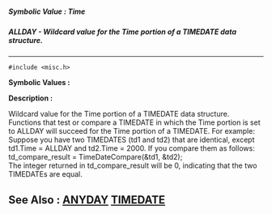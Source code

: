 ##### Symbolic Value : Time
##### ALLDAY - Wildcard value for the Time portion of a TIMEDATE data structure.
---
```
#include <misc.h>
```

**Symbolic Values :**



**Description :**

Wildcard value for the Time portion of a TIMEDATE data structure. Functions that test or compare a TIMEDATE in which the Time portion is set to ALLDAY will succeed for the Time portion of a TIMEDATE. For example: <br>
Suppose you have two TIMEDATES (td1 and td2) that are identical, except td1.Time = ALLDAY and td2.Time = 2000.  If you compare them as follows:<br>
 	td_compare_result = TimeDateCompare(&amp;td1, &amp;td2);<br>
 The integer returned in td_compare_result will be 0, indicating that the two TIMEDATEs are equal.


**See Also :**
[ANYDAY](/domino-c-api-docs/reference/Symb/ANYDAY)
[TIMEDATE](/domino-c-api-docs/reference/Data/TIMEDATE)
---
